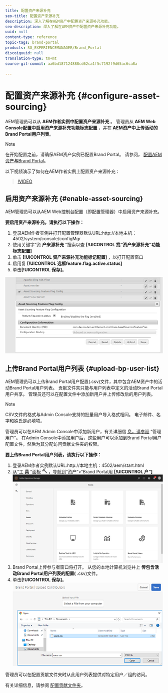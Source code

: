```yaml
---
title: 配置资产来源补充
seo-title: 配置资产来源补充
description: 深入了解在AEM资产中配置资产来源补充功能。
seo-description: 深入了解在AEM资产中配置资产来源补充功能。
uuid: null
content-type: reference
topic-tags: brand-portal
products: SG_EXPERIENCEMANAGER/Brand_Portal
discoiquuid: null
translation-type: tm+mt
source-git-commit: aa6bd187124888cd62ca1f5c7192f9d65ac6ca8a

---
```



# 配置资产来源补充 {#configure-asset-sourcing}

AEM管理员可以从 **AEM作者实例中配置资产来源补充** 。 管理员从 **AEM Web Console配置中启用资产来源补充功能标志配置** ，并在 **AEM资产中上传活动的Brand Portal用户列表**。

>[!NOTE]
>
>在开始配置之前，请确保AEM资产实例已配置Brand Portal。 请参阅， [配置AEM资产与Brand Portal](../using/configure-aem-assets-with-brand-portal.md)。


以下视频演示了如何在AEM作者实例上配置资产来源补充：

>[!VIDEO](https://video.tv.adobe.com/v/29771)

## 启用资产来源补充 {#enable-asset-sourcing}

AEM管理员可以从AEM Web控制台配置（即配置管理器）中启用资产来源补充。

**要启用资产来源补充，请执行以下操作：**
1. 登录AEM作者实例并打开配置管理器默认URL:http://本地主机：4502/system/console/configMgr
1. 使用关键字“资 **产来源补充** ”搜索以查 **[!UICONTROL 找“资产来源补充”功能标志配置]**
1. 单击 **[!UICONTROL 资产来源补充功能标记配置]** ，以打开配置窗口
1. 启用复 **[!UICONTROL 选框feature.flag.active.status]**
1. 单击&#x200B;**[!UICONTROL 保存]**。

![](assets/enable-asset-sourcing.png)

## 上传Brand Portal用户列表 {#upload-bp-user-list}

AEM管理员可以上传Brand Portal用户配置(.csv)文件，其中包含AEM资产中的活动Brand Portal用户列表。 贡献文件夹只能与用户列表中定义的活动Brand Portal用户共享。 管理员还可以在配置文件中添加新用户并上传修改后的用户列表。

>[!NOTE]
>
>CSV文件的格式与Admin Console支持的批量用户导入格式相同。 电子邮件、名字和姓氏是必填项。

管理员可以在AEM Admin Console中添加新用户，有关详细信 [息，请参阅](brand-portal-adding-users.md) “管理用户”。 在Admin Console中添加用户后，这些用户可以添加到Brand Portal用户配置文件，然后为其分配访问贡献文件夹的权限。

**要上传Brand Portal用户列表，请执行以下操作：**
1. 登录AEM作者实例默认URL:http://本地主机：4502/aem/start.html
1. 从“工 **具** ”面板 ![](assets/tools.png) ，导航到“资产”>“Brand Portal用 **[!UICONTROL 户”]**
   ![](assets/upload-user-list1.png)
1. Brand Portal上传参与者窗口将打开。
从您的本地计算机浏览并上 **传包含活动Brand Portal用户列表的配置(** .csv)文件。
1. 单击&#x200B;**[!UICONTROL 保存]**。
   ![](assets/upload-user-list2.png)


管理员可以在配置贡献文件夹时从此用户列表提供对特定用户／组的访问。

有关详细信息，请参阅 [配置贡献文件夹](brand-portal-contribution-folder.md)。
